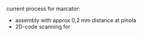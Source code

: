 

current process for marcator:
- assembly with approx 0,2 mm distance at pinola
- 2D-code scanning for 